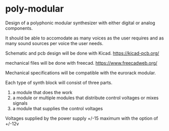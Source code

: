 # poly-modular
Design of a polyphonic modular synthesizer with either digital or analog components.

It should be able to accomodate as many voices as the user requires and as many sound sources per voice the user needs.

Schematic and pcb design will be done with Kicad.
https://kicad-pcb.org/

mechanical files will be done with freecad.
https://www.freecadweb.org/

Mechanical specifications will be compatible with the eurorack modular.

Each type of synth block will consist of three parts.
1. a module that does the work
2. a module or multiple modules that distribute control voltages or mixes signals
3. a module that supplies the control voltages



Voltages supplied by the power supply +/-15 maximum with the option of +/-12v 
